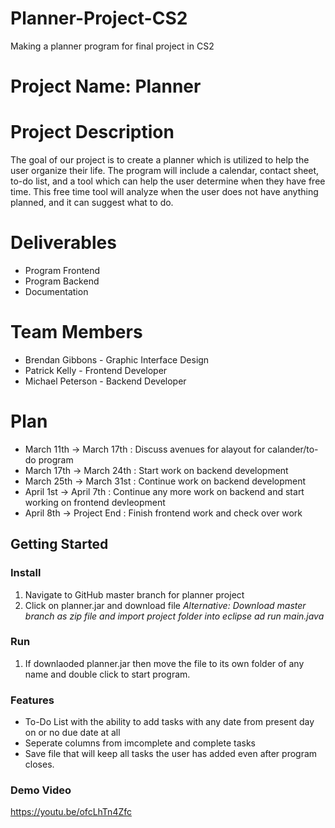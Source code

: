 # Planner-Project-CS2
Making a planner program for final project in CS2


# Project Name: Planner

# Project Description
The goal of our project is to create a planner which is utilized to help the user organize their life.
The program will include a calendar, contact sheet, to-do list, and a tool which can help the user determine
when they have free time. This free time tool will analyze when the user does not have anything planned, and
it can suggest what to do.


# Deliverables 
- Program Frontend
- Program Backend
- Documentation 

# Team Members
- Brendan Gibbons - Graphic Interface Design
- Patrick Kelly - Frontend Developer
- Michael Peterson - Backend Developer

# Plan
- March 11th -> March 17th : Discuss avenues for alayout for calander/to-do program
- March 17th -> March 24th : Start work on backend development 
- March 25th -> March 31st : Continue work on backend development
- April 1st -> April 7th : Continue any more work on backend and start working on frontend devleopment
- April 8th -> Project End : Finish frontend work and check over work

## Getting Started 
### Install
1. Navigate to GitHub master branch for planner project
2. Click on planner.jar and download file
*Alternative: Download master branch as zip file and import project folder into eclipse ad run main.java*

### Run 
1. If downlaoded planner.jar then move the file to its own folder of any name and double click to start program.

### Features 
- To-Do List with the ability to add tasks with any date from present day on or no due date at all
- Seperate columns from imcomplete and complete tasks
- Save file that will keep all tasks the user has added even after program closes.

### Demo Video
https://youtu.be/ofcLhTn4Zfc
